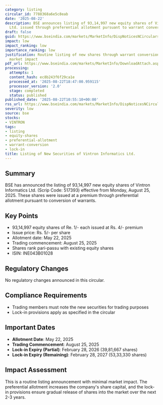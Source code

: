```yaml
---
category: listing
circular_id: 7788368a6e5c8eab
date: '2025-08-22'
description: BSE announces listing of 93,14,997 new equity shares of Vintron Informatics
  Ltd. issued through preferential allotment pursuant to warrant conversion.
draft: false
guid: https://www.bseindia.com/markets/MarketInfo/DispNoticesNCirculars.aspx?Noticeid={5C6AD89B-3CC6-4514-81FA-2456263C76FB}&noticeno=20250822-13&dt=08/22/2025&icount=13&totcount=86&flag=0
impact: low
impact_ranking: low
importance_ranking: low
justification: Routine listing of new shares through warrant conversion with limited
  market impact
pdf_url: https://www.bseindia.com/markets/MarketInfo/DownloadAttach.aspx?id=20250822-13&attachedId=
processing:
  attempts: 1
  content_hash: ec8b243f6f29ca1e
  processed_at: '2025-08-22T18:47:00.959115'
  processor_version: '2.0'
  stage: completed
  status: published
published_date: '2025-08-22T10:55:10+00:00'
rss_url: https://www.bseindia.com/markets/MarketInfo/DispNoticesNCirculars.aspx?Noticeid={5C6AD89B-3CC6-4514-81FA-2456263C76FB}&noticeno=20250822-13&dt=08/22/2025&icount=13&totcount=86&flag=0
severity: low
source: bse
stocks:
- VINTRON
tags:
- listing
- equity-shares
- preferential-allotment
- warrant-conversion
- lock-in
title: Listing of New Securities of Vintron Informatics Ltd.
---
```


## Summary

BSE has announced the listing of 93,14,997 new equity shares of Vintron Informatics Ltd. (Scrip Code: 517393) effective from Monday, August 25, 2025. These shares were issued at a premium through preferential allotment pursuant to conversion of warrants.

## Key Points

- 93,14,997 equity shares of Re. 1/- each issued at Rs. 4/- premium
- Issue price: Rs. 5/- per share
- Allotment date: May 22, 2025
- Trading commencement: August 25, 2025
- Shares rank pari-passu with existing equity shares
- ISIN: INE043B01028

## Regulatory Changes

No regulatory changes announced in this circular.

## Compliance Requirements

- Trading members must note the new securities for trading purposes
- Lock-in provisions apply as specified in the circular

## Important Dates

- **Allotment Date**: May 22, 2025
- **Trading Commencement**: August 25, 2025
- **Lock-in Expiry (Partial)**: February 28, 2026 (39,81,667 shares)
- **Lock-in Expiry (Remaining)**: February 28, 2027 (53,33,330 shares)

## Impact Assessment

This is a routine listing announcement with minimal market impact. The preferential allotment increases the company's share capital, and the lock-in provisions ensure gradual release of shares into the market over the next 2-3 years.